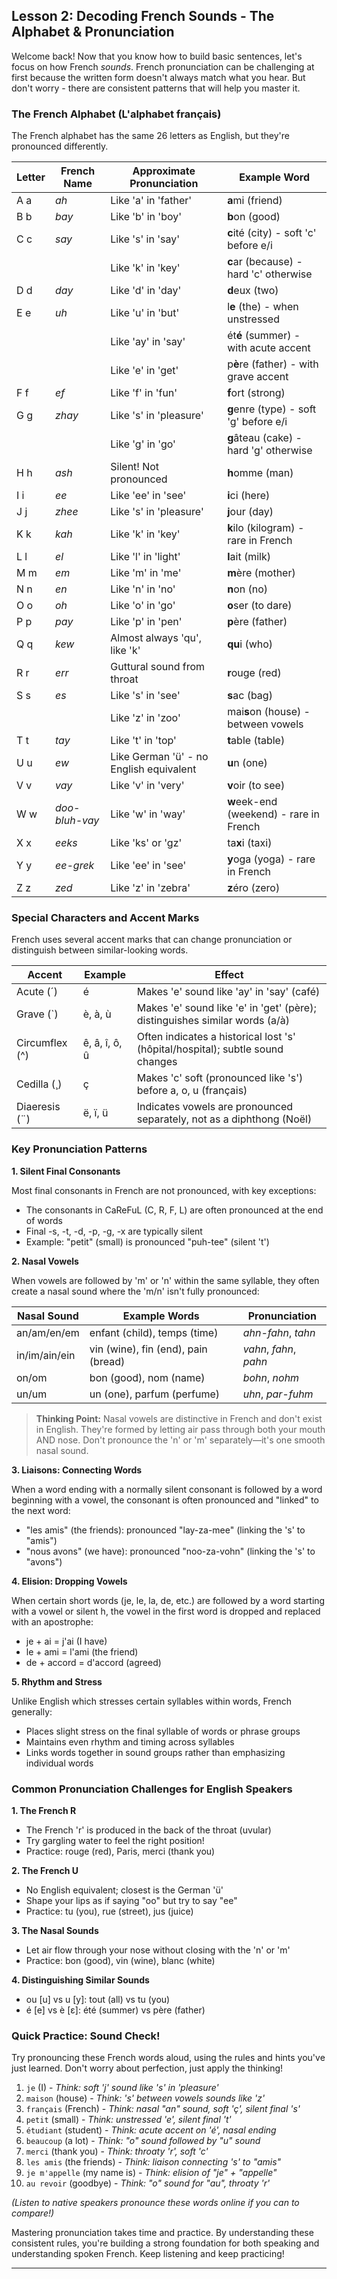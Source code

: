 ## Lesson 2: Decoding French Sounds - The Alphabet & Pronunciation

Welcome back! Now that you know how to build basic sentences, let's focus on how French *sounds*. French pronunciation can be challenging at first because the written form doesn't always match what you hear. But don't worry - there are consistent patterns that will help you master it.

### The French Alphabet (L'alphabet français)

The French alphabet has the same 26 letters as English, but they're pronounced differently.

| Letter | French Name     | Approximate Pronunciation | Example Word                                    |
|--------|----------------|---------------------------|------------------------------------------------|
| A a    | *ah*           | Like 'a' in 'father'      | **a**mi (friend)                               |
| B b    | *bay*          | Like 'b' in 'boy'         | **b**on (good)                                 |
| C c    | *say*          | Like 's' in 'say'         | **c**ité (city) - soft 'c' before e/i          |
|        |                | Like 'k' in 'key'         | **c**ar (because) - hard 'c' otherwise         |
| D d    | *day*          | Like 'd' in 'day'         | **d**eux (two)                                 |
| E e    | *uh*           | Like 'u' in 'but'         | l**e** (the) - when unstressed                 |
|        |                | Like 'ay' in 'say'        | ét**é** (summer) - with acute accent           |
|        |                | Like 'e' in 'get'         | p**è**re (father) - with grave accent          |
| F f    | *ef*           | Like 'f' in 'fun'         | **f**ort (strong)                              |
| G g    | *zhay*         | Like 's' in 'pleasure'    | **g**enre (type) - soft 'g' before e/i         |
|        |                | Like 'g' in 'go'          | **g**âteau (cake) - hard 'g' otherwise         |
| H h    | *ash*          | Silent! Not pronounced    | **h**omme (man)                                |
| I i    | *ee*           | Like 'ee' in 'see'        | **i**ci (here)                                 |
| J j    | *zhee*         | Like 's' in 'pleasure'    | **j**our (day)                                 |
| K k    | *kah*          | Like 'k' in 'key'         | **k**ilo (kilogram) - rare in French           |
| L l    | *el*           | Like 'l' in 'light'       | **l**ait (milk)                                |
| M m    | *em*           | Like 'm' in 'me'          | **m**ère (mother)                              |
| N n    | *en*           | Like 'n' in 'no'          | **n**on (no)                                   |
| O o    | *oh*           | Like 'o' in 'go'          | **o**ser (to dare)                             |
| P p    | *pay*          | Like 'p' in 'pen'         | **p**ère (father)                              |
| Q q    | *kew*          | Almost always 'qu', like 'k' | **qu**i (who)                                  |
| R r    | *err*          | Guttural sound from throat| **r**ouge (red)                                |
| S s    | *es*           | Like 's' in 'see'         | **s**ac (bag)                                  |
|        |                | Like 'z' in 'zoo'         | mai**s**on (house) - between vowels            |
| T t    | *tay*          | Like 't' in 'top'         | **t**able (table)                              |
| U u    | *ew*           | Like German 'ü' - no English equivalent | **u**n (one)                                  |
| V v    | *vay*          | Like 'v' in 'very'        | **v**oir (to see)                              |
| W w    | *doo-bluh-vay* | Like 'w' in 'way'         | **w**eek-end (weekend) - rare in French        |
| X x    | *eeks*         | Like 'ks' or 'gz'         | ta**x**i (taxi)                                |
| Y y    | *ee-grek*      | Like 'ee' in 'see'        | **y**oga (yoga) - rare in French               |
| Z z    | *zed*          | Like 'z' in 'zebra'       | **z**éro (zero)                                |

### Special Characters and Accent Marks

French uses several accent marks that can change pronunciation or distinguish between similar-looking words.

| Accent    | Example     | Effect                                                              |
|-----------|-------------|---------------------------------------------------------------------|
| Acute (´) | é           | Makes 'e' sound like 'ay' in 'say' (café)                           |
| Grave (`) | è, à, ù     | Makes 'e' sound like 'e' in 'get' (père); distinguishes similar words (a/à) |
| Circumflex (^)| ê, â, î, ô, û | Often indicates a historical lost 's' (hôpital/hospital); subtle sound changes |
| Cedilla (¸) | ç         | Makes 'c' soft (pronounced like 's') before a, o, u (français)      |
| Diaeresis (¨) | ë, ï, ü | Indicates vowels are pronounced separately, not as a diphthong (Noël) |

### Key Pronunciation Patterns

**1. Silent Final Consonants**

Most final consonants in French are not pronounced, with key exceptions:

* The consonants in CaReFuL (C, R, F, L) are often pronounced at the end of words
* Final -s, -t, -d, -p, -g, -x are typically silent
* Example: "petit" (small) is pronounced "puh-tee" (silent 't')

**2. Nasal Vowels**

When vowels are followed by 'm' or 'n' within the same syllable, they often create a nasal sound where the 'm/n' isn't fully pronounced:

| Nasal Sound | Example Words | Pronunciation |
|-------------|---------------|---------------|
| an/am/en/em | enfant (child), temps (time) | *ahn-fahn*, *tahn* |
| in/im/ain/ein | vin (wine), fin (end), pain (bread) | *vahn*, *fahn*, *pahn* |
| on/om | bon (good), nom (name) | *bohn*, *nohm* |
| un/um | un (one), parfum (perfume) | *uhn*, *par-fuhm* |

> **Thinking Point:** Nasal vowels are distinctive in French and don't exist in English. They're formed by letting air pass through both your mouth AND nose. Don't pronounce the 'n' or 'm' separately—it's one smooth nasal sound.

**3. Liaisons: Connecting Words**

When a word ending with a normally silent consonant is followed by a word beginning with a vowel, the consonant is often pronounced and "linked" to the next word:

* "les amis" (the friends): pronounced "lay-za-mee" (linking the 's' to "amis")
* "nous avons" (we have): pronounced "noo-za-vohn" (linking the 's' to "avons")

**4. Elision: Dropping Vowels**

When certain short words (je, le, la, de, etc.) are followed by a word starting with a vowel or silent h, the vowel in the first word is dropped and replaced with an apostrophe:

* je + ai = j'ai (I have)
* le + ami = l'ami (the friend)
* de + accord = d'accord (agreed)

**5. Rhythm and Stress**

Unlike English which stresses certain syllables within words, French generally:
* Places slight stress on the final syllable of words or phrase groups
* Maintains even rhythm and timing across syllables
* Links words together in sound groups rather than emphasizing individual words

### Common Pronunciation Challenges for English Speakers

**1. The French R**
* The French 'r' is produced in the back of the throat (uvular)
* Try gargling water to feel the right position!
* Practice: rouge (red), Paris, merci (thank you)

**2. The French U**
* No English equivalent; closest is the German 'ü'
* Shape your lips as if saying "oo" but try to say "ee"
* Practice: tu (you), rue (street), jus (juice) 

**3. The Nasal Sounds**
* Let air flow through your nose without closing with the 'n' or 'm'
* Practice: bon (good), vin (wine), blanc (white)

**4. Distinguishing Similar Sounds**
* ou [u] vs u [y]: tout (all) vs tu (you)
* é [e] vs è [ɛ]: été (summer) vs père (father)

### Quick Practice: Sound Check!

Try pronouncing these French words aloud, using the rules and hints you've just learned. Don't worry about perfection, just apply the thinking!

1.  `je` (I) - *Think: soft 'j' sound like 's' in 'pleasure'*
2.  `maison` (house) - *Think: 's' between vowels sounds like 'z'*
3.  `français` (French) - *Think: nasal "an" sound, soft 'ç', silent final 's'*
4.  `petit` (small) - *Think: unstressed 'e', silent final 't'*
5.  `étudiant` (student) - *Think: acute accent on 'é', nasal ending*
6.  `beaucoup` (a lot) - *Think: "o" sound followed by "u" sound*
7.  `merci` (thank you) - *Think: throaty 'r', soft 'c'*
8.  `les amis` (the friends) - *Think: liaison connecting 's' to "amis"*
9.  `je m'appelle` (my name is) - *Think: elision of "je" + "appelle"*
10. `au revoir` (goodbye) - *Think: "o" sound for "au", throaty 'r'*

*(Listen to native speakers pronounce these words online if you can to compare!)*

Mastering pronunciation takes time and practice. By understanding these consistent rules, you're building a strong foundation for both speaking and understanding spoken French. Keep listening and keep practicing!

---
